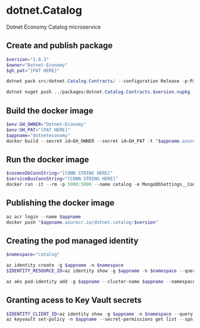 # dotnet.Catalog

Dotnet Economy Catalog microservice

## Create and publish package

```powershell
$version="1.0.3"
$owner="Dotnet-Economy"
$gh_pat="[PAT HERE]"

dotnet pack src/dotnet.Catalog.Contracts/ --configuration Release -p:PackageVersion=$version -p:RepositoryUrl=https://github.com/$owner/dotnet.Catalog -o ../packages

dotnet nuget push ../packages/dotnet.Catalog.Contracts.$version.nupkg --api-key $gh_pat --source "github"
```

## Build the docker image

```powershell
$env:GH_OWNER="Dotnet-Economy"
$env:GH_PAT="[PAT HERE]"
$appname="dotneteconomy"
docker build --secret id=GH_OWNER --secret id=GH_PAT -t "$appname.azurecr.io/dotnet.catalog:$version" .
```

## Run the docker image

```powershell
$cosmosDbConnString="[CONN STRING HERE]"
$serviceBusConnString="[CONN STRING HERE]"
docker run -it --rm -p 5000:5000 --name catalog -e MongoDbSettings__ConnectionString=$cosmosDbConnString -e ServiceBusSettings__ConnectionString=$serviceBusConnString -e ServiceSettings__MessageBroker="SERVICEBUS" dotnet.catalog:$version
```

## Publishing the docker image

```powershell
az acr login --name $appname
docker push "$appname.azurecr.io/dotnet.catalog:$version"
```

## Creating the pod managed identity

```powershell
$namespace="catalog"

az identity create -g $appname -n $namespace
$IDENTITY_RESOURCE_ID=az identity show -g $appname -n $namespace --query id -otsv

az aks pod-identity add -g $appname --cluster-name $appname --namespace $namespace -n $namespace --identity-resource-id $IDENTITY_RESOURCE_ID
```

## Granting acess to Key Vault secrets

```powershell
$IDENTITY_CLIENT_ID=az identity show -g $appname -n $namespace --query clientId -otsv
az keyvault set-policy -n $appname --secret-permissions get list --spn $IDENTITY_CLIENT_ID
```
